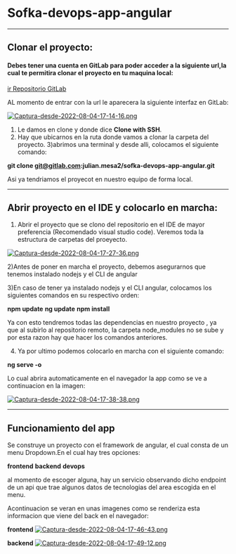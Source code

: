 # Sofka-devops-app-angular
-----------------------------------------------------------------------------------------------------------------------------------
## Clonar el proyecto:

#### Debes tener una cuenta en GitLab para poder acceder a la siguiente url,la cual te permitira clonar el proyecto en tu maquina local:

[ir Repositorio GitLab](https://gitlab.com/julian.mesa2/sofka-devops-app-angular.git/)

AL momento de entrar con la url le aparecera la siguiente interfaz en GitLab:

[![Captura-desde-2022-08-04-17-14-16.png](https://i.postimg.cc/WbS7Xxw3/Captura-desde-2022-08-04-17-14-16.png)](https://postimg.cc/PPpZq3cs)

1) Le damos en clone y donde dice 	**Clone with SSH**.
2) Hay que ubicarnos en la ruta donde vamos a clonar la carpeta del proyecto.
3)abrimos una terminal y desde alli, colocamos el siguiente comando:

 **git clone git@gitlab.com:julian.mesa2/sofka-devops-app-angular.git**

 Asi ya tendriamos el proyecot en nuestro equipo de forma local.

 --------------------------------------------------------------------------------------------------------------------------------------------------------------------------------------------------------------------------------------------------------------------

## Abrir proyecto en el IDE y colocarlo en marcha:

1) Abrir el proyecto que se clono del repositorio  en el IDE de mayor preferencia (Recomendado visual studio code). Veremos toda la estructura de carpetas del proeyecto.

[![Captura-desde-2022-08-04-17-27-36.png](https://i.postimg.cc/Bv2pcbYW/Captura-desde-2022-08-04-17-27-36.png)](https://postimg.cc/R3VwvSxG)

2)Antes de poner en marcha el proyecto, debemos asegurarnos que tenemos instalado nodejs y el CLI de angular

3)En caso de tener ya instalado nodejs y el CLI angular, colocamos los siguientes comandos en su respectivo orden:

 **npm update**
 **ng update**
 **npm install**

 Ya con esto tendremos todas las dependencias en nuestro proyecto , ya que al subirlo al repositorio remoto, la carpeta node_modules no se sube y por esta razon hay que hacer los comandos anteriores.

 4) Ya por ultimo podemos colocarlo en marcha con el siguiente comando:

 **ng serve -o**

 Lo cual abrira automaticamente en el navegador la app como se ve a continuacion en la imagen:

 [![Captura-desde-2022-08-04-17-38-38.png](https://i.postimg.cc/L6XMCFFQ/Captura-desde-2022-08-04-17-38-38.png)](https://postimg.cc/w3SPMPvD)


----------------------------------------------------------------------------------------------------------------------------------------------------------------------------------------------------------------------------------------------------------------------

## Funcionamiento del app

Se construye un proyecto con el framework de angular, el cual consta de un menu Dropdown.En el cual hay tres opciones:

**frontend**
**backend**
**devops**

al momento de escoger alguna, hay un servicio observando dicho endpoint de un api que trae algunos datos de tecnologias del area escogida en el menu.

Acontinuacion se veran en unas imagenes como se renderiza esta informacion que viene del back en el navegador:

**frontend**
[![Captura-desde-2022-08-04-17-46-43.png](https://i.postimg.cc/02pH0tbX/Captura-desde-2022-08-04-17-46-43.png)](https://postimg.cc/9rQpWYPy)

**backend**
[![Captura-desde-2022-08-04-17-49-12.png](https://i.postimg.cc/R08RBfWn/Captura-desde-2022-08-04-17-49-12.png)](https://postimg.cc/7C3715Mx)

